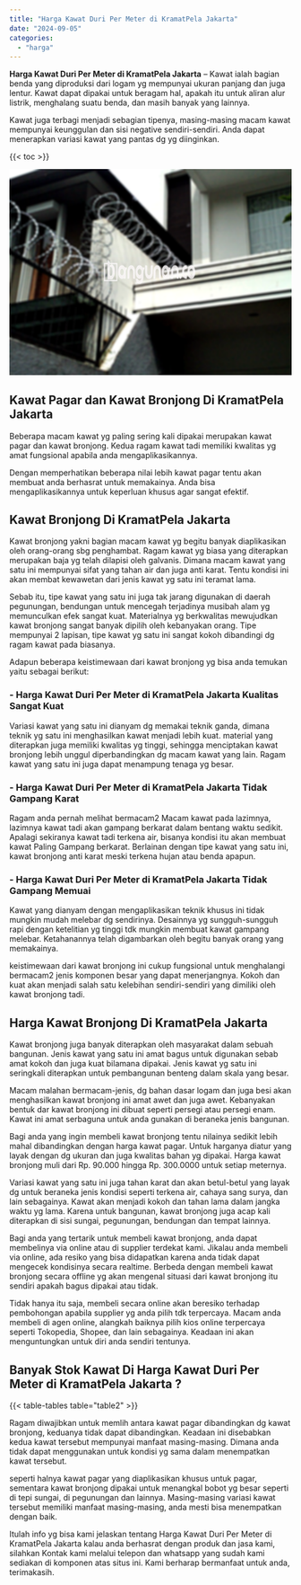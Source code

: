 ```yaml
---
title: "Harga Kawat Duri Per Meter di KramatPela Jakarta"
date: "2024-09-05"
categories: 
  - "harga"
---
```


**Harga Kawat Duri Per Meter di KramatPela Jakarta** – Kawat ialah bagian benda yang diproduksi dari logam yg mempunyai ukuran panjang dan juga lentur. Kawat dapat dipakai untuk beragam hal, apakah itu untuk aliran alur listrik, menghalang suatu benda, dan masih banyak yang lainnya.

Kawat juga terbagi menjadi sebagian tipenya, masing-masing macam kawat mempunyai keunggulan dan sisi negative sendiri-sendiri. Anda dapat menerapkan variasi kawat yang pantas dg yg diinginkan.

{{< toc >}}

![Harga Kawat Duri Per Meter di KramatPela Jakarta](/images/jual-kawat-murah29.png)

## Kawat Pagar dan Kawat Bronjong Di KramatPela Jakarta

Beberapa macam kawat yg paling sering kali dipakai merupakan kawat pagar dan kawat bronjong. Kedua ragam kawat tadi memiliki kwalitas yg amat fungsional apabila anda mengaplikasikannya.

Dengan memperhatikan beberapa nilai lebih kawat pagar tentu akan membuat anda berhasrat untuk memakainya. Anda bisa mengaplikasikannya untuk keperluan khusus agar sangat efektif.

## Kawat Bronjong Di KramatPela Jakarta

Kawat bronjong yakni bagian macam kawat yg begitu banyak diaplikasikan oleh orang-orang sbg penghambat. Ragam kawat yg biasa yang diterapkan merupakan baja yg telah dilapisi oleh galvanis. Dimana macam kawat yang satu ini mempunyai sifat yang tahan air dan juga anti karat. Tentu kondisi ini akan membat kewawetan dari jenis kawat yg satu ini teramat lama.

Sebab itu, tipe kawat yang satu ini juga tak jarang digunakan di daerah pegunungan, bendungan untuk mencegah terjadinya musibah alam yg memunculkan efek sangat kuat. Materialnya yg berkwalitas mewujudkan kawat bronjong sangat banyak dipilih oleh kebanyakan orang. Tipe mempunyai 2 lapisan, tipe kawat yg satu ini sangat kokoh dibandingi dg ragam kawat pada biasanya.

Adapun beberapa keistimewaan dari kawat bronjong yg bisa anda temukan yaitu sebagai berikut:

### \- Harga Kawat Duri Per Meter di KramatPela Jakarta Kualitas Sangat Kuat

Variasi kawat yang satu ini dianyam dg memakai teknik ganda, dimana teknik yg satu ini menghasilkan kawat menjadi lebih kuat. material yang diterapkan juga memiliki kwalitas yg tinggi, sehingga menciptakan kawat bronjong lebih unggul diperbandingkan dg macam kawat yang lain. Ragam kawat yang satu ini juga dapat menampung tenaga yg besar.

### \- Harga Kawat Duri Per Meter di KramatPela Jakarta Tidak Gampang Karat

Ragam anda pernah melihat bermacam2 Macam kawat pada lazimnya, lazimnya kawat tadi akan gampang berkarat dalam bentang waktu sedikit. Apalagi sekiranya kawat tadi terkena air, bisanya kondisi itu akan membuat kawat Paling Gampang berkarat. Berlainan dengan tipe kawat yang satu ini, kawat bronjong anti karat meski terkena hujan atau benda apapun.

### \- Harga Kawat Duri Per Meter di KramatPela Jakarta Tidak Gampang Memuai

Kawat yang dianyam dengan mengaplikasikan teknik khusus ini tidak mungkin mudah melebar dg sendirinya. Desainnya yg sungguh-sungguh rapi dengan ketelitian yg tinggi tdk mungkin membuat kawat gampang melebar. Ketahanannya telah digambarkan oleh begitu banyak orang yang memakainya.

keistimewaan dari kawat bronjong ini cukup fungsional untuk menghalangi bermacam2 jenis komponen besar yang dapat menerjangnya. Kokoh dan kuat akan menjadi salah satu kelebihan sendiri-sendiri yang dimiliki oleh kawat bronjong tadi.

## Harga Kawat Bronjong Di KramatPela Jakarta

Kawat bronjong juga banyak diterapkan oleh masyarakat dalam sebuah bangunan. Jenis kawat yang satu ini amat bagus untuk digunakan sebab amat kokoh dan juga kuat bilamana dipakai. Jenis kawat yg satu ini seringkali diterapkan untuk pembangunan benteng dalam skala yang besar.

Macam malahan bermacam-jenis, dg bahan dasar logam dan juga besi akan menghasilkan kawat bronjong ini amat awet dan juga awet. Kebanyakan bentuk dar kawat bronjong ini dibuat seperti persegi atau persegi enam. Kawat ini amat serbaguna untuk anda gunakan di beraneka jenis bangunan.

Bagi anda yang ingin membeli kawat bronjong tentu nilainya sedikit lebih mahal dibandingkan dengan harga kawat pagar. Untuk harganya diatur yang layak dengan dg ukuran dan juga kwalitas bahan yg dipakai. Harga kawat bronjong muli dari Rp. 90.000 hingga Rp. 300.0000 untuk setiap meternya.

Variasi kawat yang satu ini juga tahan karat dan akan betul-betul yang layak dg untuk beraneka jenis kondisi seperti terkena air, cahaya sang surya, dan lain sebagainya. Kawat akan menjadi kokoh dan tahan lama dalam jangka waktu yg lama. Karena untuk bangunan, kawat bronjong juga acap kali diterapkan di sisi sungai, pegunungan, bendungan dan tempat lainnya.

Bagi anda yang tertarik untuk membeli kawat bronjong, anda dapat membelinya via online atau di supplier terdekat kami. Jikalau anda membeli via online, ada resiko yang bisa didapatkan karena anda tidak dapat mengecek kondisinya secara realtime. Berbeda dengan membeli kawat bronjong secara offline yg akan mengenal situasi dari kawat bronjong itu sendiri apakah bagus dipakai atau tidak.

Tidak hanya itu saja, membeli secara online akan beresiko terhadap pembohongan apabila supplier yg anda pilih tdk terpercaya. Macam anda membeli di agen online, alangkah baiknya pilih kios online terpercaya seperti Tokopedia, Shopee, dan lain sebagainya. Keadaan ini akan menguntungkan untuk diri anda sendiri tentunya.

## Banyak Stok Kawat Di Harga Kawat Duri Per Meter di KramatPela Jakarta ?

{{< table-tables table="table2" >}}

Ragam diwajibkan untuk memlih antara kawat pagar dibandingkan dg kawat bronjong, keduanya tidak dapat dibandingkan. Keadaan ini disebabkan kedua kawat tersebut mempunyai manfaat masing-masing. Dimana anda tidak dapat menggunakan untuk kondisi yg sama dalam menempatkan kawat tersebut.

seperti halnya kawat pagar yang diaplikasikan khusus untuk pagar, sementara kawat bronjong dipakai untuk menangkal bobot yg besar seperti di tepi sungai, di pegunungan dan lainnya. Masing-masing variasi kawat tersebut memiliki manfaat masing-masing, anda mesti bisa menempatkan dengan baik.

Itulah info yg bisa kami jelaskan tentang Harga Kawat Duri Per Meter di KramatPela Jakarta kalau anda berhasrat dengan produk dan jasa kami, silahkan Kontak kami melalui telepon dan whatsapp yang sudah kami sediakan di komponen atas situs ini. Kami berharap bermanfaat untuk anda, terimakasih.
